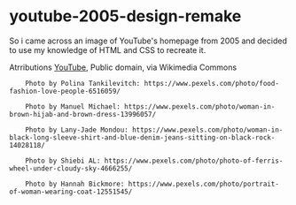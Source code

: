 # youtube-2005-design-remake
So i came across an image of YouTube's homepage from 2005 and decided to use my knowledge of HTML and CSS to recreate it.

Atrributions
  <a href="https://commons.wikimedia.org/wiki/File:YouTube_Logo_(2013-2017).svg">YouTube</a>, Public domain, via Wikimedia Commons
        
        Photo by Polina Tankilevitch: https://www.pexels.com/photo/food-fashion-love-people-6516059/
        
        Photo by Manuel Michael: https://www.pexels.com/photo/woman-in-brown-hijab-and-brown-dress-13996057/
        
        Photo by Lany-Jade Mondou: https://www.pexels.com/photo/woman-in-black-long-sleeve-shirt-and-blue-denim-jeans-sitting-on-black-rock-14028118/

        Photo by Shiebi AL: https://www.pexels.com/photo/photo-of-ferris-wheel-under-cloudy-sky-4666255/

        Photo by Hannah Bickmore: https://www.pexels.com/photo/portrait-of-woman-wearing-coat-12551545/

